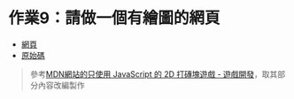 # 作業9：請做一個有繪圖的網頁

- [網頁](https://peterwang0329.github.io/wp/hw9/index.html)
- [原始碼](https://github.com/peterwang0329/wp/tree/master/hw9)

>參考[MDN網站的只使用 JavaScript 的 2D 打磚塊遊戲 - 遊戲開發](https://developer.mozilla.org/zh-TW/docs/Games/Tutorials/2D_Breakout_game_pure_JavaScript)，取其部分內容改編製作